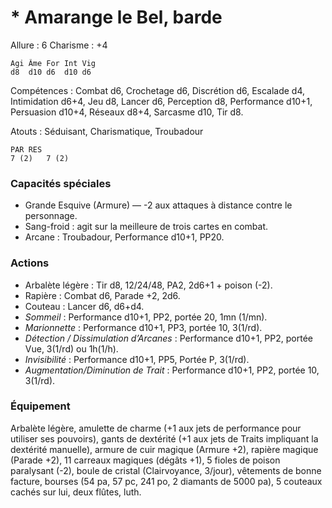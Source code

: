 
# * Amarange le Bel, barde

Allure : 6
Charisme : +4

	Agi	Âme	For	Int	Vig
	d8	d10	d6	d10	d6

Compétences : Combat d6, Crochetage d6, Discrétion d6, Escalade d4, Intimidation d6+4, Jeu d8, Lancer d6, Perception d8, Performance d10+1, Persuasion d10+4, Réseaux d8+4, Sarcasme d10, Tir d8.

Atouts : Séduisant, Charismatique, Troubadour

	PAR	RES
	7 (2)   7 (2)

### Capacités spéciales
- Grande Esquive (Armure) — -2 aux attaques à distance contre le personnage.
- Sang-froid : agit sur la meilleure de trois cartes en combat.
- Arcane : Troubadour, Performance d10+1, PP20.

### Actions
- Arbalète légère : Tir d8, 12/24/48, PA2, 2d6+1 + poison (-2).
- Rapière : Combat d6, Parade +2, 2d6.
- Couteau : Lancer d6, d6+d4.
- _Sommeil_ : Performance d10+1, PP2, portée 20, 1mn (1/mn).
- _Marionnette_ : Performance d10+1, PP3, portée 10, 3(1/rd).
- _Détection / Dissimulation d’Arcanes_ : Performance d10+1, PP2, portée Vue, 3(1/rd) ou 1h(1/h).
- _Invisibilité_ : Performance d10+1, PP5, Portée P, 3(1/rd).
- _Augmentation/Diminution de Trait_ : Performance d10+1, PP2, portée 10, 3(1/rd).

### Équipement
Arbalète légère, amulette de charme (+1 aux jets de performance pour utiliser ses pouvoirs), gants de dextérité (+1 aux jets de Traits impliquant la dextérité manuelle), armure de cuir magique (Armure +2), rapière magique (Parade +2), 11 carreaux magiques (dégâts +1), 5 fioles de poison paralysant (-2), boule de cristal (Clairvoyance, 3/jour), vêtements de bonne facture, bourses (54 pa, 57 pc, 241 po, 2 diamants de 5000 pa), 5 couteaux cachés sur lui, deux flûtes, luth.
